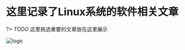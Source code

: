 # 这里记录了Linux系统的软件相关文章

?> _TODO_ 这里挑选重要的文章放在这里展示

![logo](https://docsify.js.org/_media/icon.svg ':size=WIDTHxHEIGHT')


